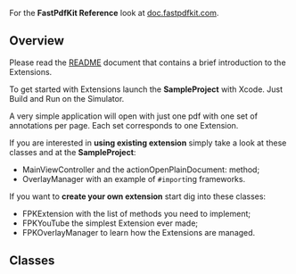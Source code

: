 For the **FastPdfKit Reference** look at [doc.fastpdfkit.com](http://doc.fastpdfkit.com).

## Overview

Please read the [README](./docs/README.html) document that contains a brief introduction to the Extensions.

To get started with Extensions launch the **SampleProject** with Xcode.
Just Build and Run on the Simulator.

A very simple application will open with just one pdf with one set of annotations per page. Each set corresponds to one Extension.

If you are interested in **using existing extension** simply take a look at these classes and at the **SampleProject**:

* MainViewController and the actionOpenPlainDocument: method;
* OverlayManager with an example of `#import`ing frameworks.

If you want to **create your own extension** start dig into these classes:

* FPKExtension with the list of methods you need to implement;
* FPKYouTube the simplest Extension ever made;
* FPKOverlayManager to learn how the Extensions are managed.

## Classes